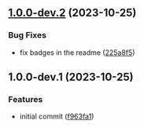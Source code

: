 ## [1.0.0-dev.2](https://github.com/VenusProtocol/solidity-utilities/compare/v1.0.0-dev.1...v1.0.0-dev.2) (2023-10-25)


### Bug Fixes

* fix badges in the readme ([225a8f5](https://github.com/VenusProtocol/solidity-utilities/commit/225a8f5d2fcdc794439e18688210b52155bc9d41))

## 1.0.0-dev.1 (2023-10-25)


### Features

* initial commit ([f963fa1](https://github.com/VenusProtocol/solidity-utilities/commit/f963fa1d094c375b499691c62547a40125f30f67))
